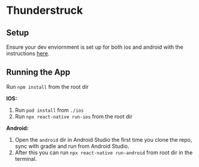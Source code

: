 # Thunderstruck

## Setup
Ensure your dev enviornment is set up for both ios and android with the instructions [here](https://reactnative.dev/docs/environment-setup).

## Running the App

Run `npm install` from the root dir

**IOS:**
1. Run `pod install` from `./ios`
2. Run `npx react-native run-ios` from the root dir

**Android:** 
1. Open the `android` dir in Android Studio the first time you clone the repo, sync with gradle and run from Android Studio. 
2. After this you can run `npx react-native run-android` from root dir in the terminal.
